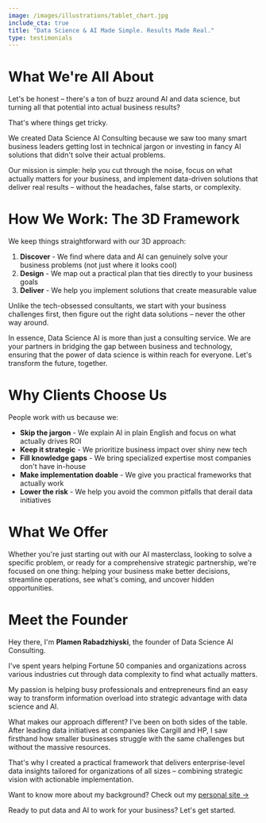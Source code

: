 ```yaml
---
image: /images/illustrations/tablet_chart.jpg
include_cta: true
title: "Data Science & AI Made Simple. Results Made Real."
type: testimonials
---
```


# What We're All About

Let's be honest – there's a ton of buzz around AI and data science, but turning all that potential into actual business results? 

That's where things get tricky.

We created Data Science AI Consulting because we saw too many smart business leaders getting lost in technical jargon or investing in fancy AI solutions that didn't solve their actual problems.

Our mission is simple: help you cut through the noise, focus on what actually matters for your business, and implement data-driven solutions that deliver real results – without the headaches, false starts, or complexity.

# How We Work: The 3D Framework

We keep things straightforward with our 3D approach:

1. **Discover** - We find where data and AI can genuinely solve your business problems (not just where it looks cool)
2. **Design** - We map out a practical plan that ties directly to your business goals
3. **Deliver** - We help you implement solutions that create measurable value

Unlike the tech-obsessed consultants, we start with your business challenges first, then figure out the right data solutions – never the other way around.


In essence, Data Science AI is more than just a consulting service. We are your partners in bridging the gap between business and technology, ensuring that the power of data science is within reach for everyone. Let's transform the future, together.

# Why Clients Choose Us

People work with us because we:

- **Skip the jargon** - We explain AI in plain English and focus on what actually drives ROI
- **Keep it strategic** - We prioritize business impact over shiny new tech
- **Fill knowledge gaps** - We bring specialized expertise most companies don't have in-house
- **Make implementation doable** - We give you practical frameworks that actually work
- **Lower the risk** - We help you avoid the common pitfalls that derail data initiatives

# What We Offer
Whether you're just starting out with our AI masterclass, looking to solve a specific problem, or ready for a comprehensive strategic partnership, we're focused on one thing: helping your business make better decisions, streamline operations, see what's coming, and uncover hidden opportunities.


# Meet the Founder

Hey there, I'm **Plamen Rabadzhiyski**, the founder of Data Science AI Consulting.

I've spent years helping Fortune 50 companies and organizations across various industries cut through data complexity to find what actually matters. 

My passion is helping busy professionals and entrepreneurs find an easy way to transform information overload into strategic advantage with data science and AI.

What makes our approach different? I've been on both sides of the table. After leading data initiatives at companies like Cargill and HP, I saw firsthand how smaller businesses struggle with the same challenges but without the massive resources. 

That's why I created a practical framework that delivers enterprise-level data insights tailored for organizations of all sizes – combining strategic vision with actionable implementation.

Want to know more about my background? Check out my [personal site →](https://plamen.ai/)

Ready to put data and AI to work for your business? Let's get started.